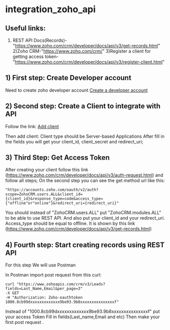 # integration_zoho_api

## Useful links:
1) REST API Docs(Records)-"https://www.zoho.com/crm/developer/docs/api/v3/get-records.html"
2)Zoho CRM-"https://www.zoho.com/crm/"
3)Register a client for getting access token-"https://www.zoho.com/crm/developer/docs/api/v3/register-client.html"

## 1) First step: Create Developer account
 Need to create zoho developer account
[Create a developer account](https://www.zoho.com/crm/)

## 2) Second step: Create a Client to integrate with API
Follow the link:
[Add client](https://api-console.zoho.com/)

Then add client: Client type should be Server-based Applications
After fill in the fields you will get your client_id, client_secret and redirect_uri;

## 3) Third Step: Get Access Token

After creating your client follow this link 
(https://www.zoho.com/crm/developer/docs/api/v3/auth-request.html)
and follow all steps;
On the second step you can see the get method url like this:
```
"https://accounts.zoho.com/oauth/v2/auth?scope=ZohoCRM.users.ALL&client_id={client_id}&response_type=code&access_type={"offline"or"online"}&redirect_uri={redirect_uri}"
```
You should instead of "ZohoCRM.users.ALL" put "ZohoCRM.modules.ALL" to be able to use REST API.
And also put your client_id and your redirect_uri. Access_type should be equal to offline.
It is shown by this link
(https://www.zoho.com/crm/developer/docs/api/v3/get-records.html)
    
## 4) Fourth step: Start creating records using REST API

For this step We will use Postman

In Postman import post request from this curl:
```
curl "https://www.zohoapis.com/crm/v3/Leads?fields=Last_Name,Email&per_page=3"
-X GET
-H "Authorization: Zoho-oauthtoken 1000.8cb99dxxxxxxxxxxxxx9be93.9b8xxxxxxxxxxxxxxxf"
```
Instead of "1000.8cb99dxxxxxxxxxxxxx9be93.9b8xxxxxxxxxxxxxxxf" put your access Token
Fill in fields(Last_name,Email and etc)
Then make your first post request .


